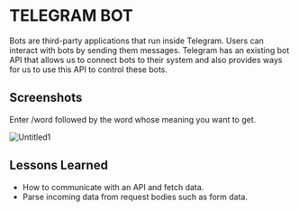  # TELEGRAM BOT 
Bots are third-party applications that run inside Telegram. Users 
can interact with bots by sending them messages.
Telegram has an existing bot API that allows us to connect bots to their system and also provides ways for us to 
use this API to control these bots.


## Screenshots
Enter /word followed by the word whose meaning you want to get. 

![Untitled1](https://user-images.githubusercontent.com/51373298/145664441-cf9a5bbe-c7a5-43c2-9b62-28102e3630e3.jpg)

## Lessons Learned

- How to communicate with an API and fetch data.
- Parse incoming data from request bodies such as form data.
